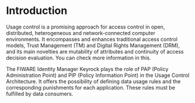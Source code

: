 # Introduction

Usage control is a promising approach for access control in open, distributed,
heterogeneous and network-connected computer environments. It encompasses and
enhances traditional access control models, Trust Management (TM) and Digital
Rights Management (DRM), and its main novelties are mutability of attributes and
continuity of access decision evaluation. You can check more information in
this.

The FIWARE Identity Manager Keyrock plays the role of PAP (Policy Administration
Point) and PIP (Policy Information Point) in the Usage Control Architecture. It
offers the possibility of defining data usage rules and the corresponding
punishments for each application. These rules must be fulfilled by data
consumers.
